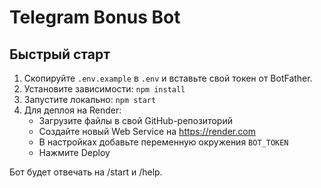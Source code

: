 # Telegram Bonus Bot

## Быстрый старт

1. Скопируйте `.env.example` в `.env` и вставьте свой токен от BotFather.
2. Установите зависимости: `npm install`
3. Запустите локально: `npm start`
4. Для деплоя на Render:
   - Загрузите файлы в свой GitHub-репозиторий
   - Создайте новый Web Service на https://render.com
   - В настройках добавьте переменную окружения `BOT_TOKEN`
   - Нажмите Deploy

Бот будет отвечать на /start и /help.
